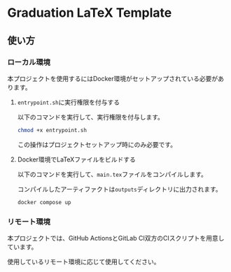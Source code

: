 # Graduation LaTeX Template

## 使い方

### ローカル環境

本プロジェクトを使用するにはDocker環境がセットアップされている必要があります。

1. `entrypoint.sh`に実行権限を付与する
   
   以下のコマンドを実行して、実行権限を付与します。

   ``` bash
   chmod +x entrypoint.sh
   ```

   この操作はプロジェクトセットアップ時にのみ必要です。

2. Docker環境でLaTeXファイルをビルドする
   
   以下のコマンドを実行して、`main.tex`ファイルをコンパイルします。
   
   コンパイルしたアーティファクトは`outputs`ディレクトリに出力されます。

   ``` bash
   docker compose up
   ```

### リモート環境

本プロジェクトでは、GitHub ActionsとGitLab CI双方のCIスクリプトを用意しています。

使用しているリモート環境に応じて使用してください。
